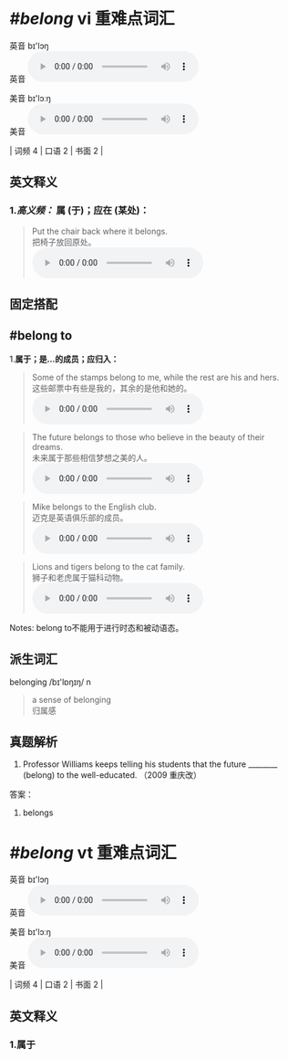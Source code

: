 # ***\#belong*** vi  重难点词汇
英音 bɪ'lɔŋ  
英音
<audio src="./media/belong-B.aac" controls="controls"></audio>

美音 bɪ'lɔːŋ  
美音
<audio src="./media/belong.aac" controls="controls"></audio>



| 词频 4 | 口语 2 | 书面 2 |  

英文释义
---
### 1.*高义频：* **属 (于)；应在 (某处)：**  

 > Put the chair back where it belongs.  
 > 把椅子放回原处。    
<audio src="./media/1-belong.aac" controls="controls"></audio>


固定搭配
---
## \#belong to 
1.**属于；是…的成员；应归入：**  

 > Some of the stamps belong to me, while the rest are his and hers.  
 > 这些邮票中有些是我的，其余的是他和她的。    
<audio src="./media/Some of the stamps _AAC.aac" controls="controls"></audio>

 > The future belongs to those who believe in the beauty of their dreams.  
 > 未来属于那些相信梦想之美的人。    
<audio src="./media/belong-103_AAC.aac" controls="controls"></audio>

 > Mike belongs to the English club.  
 > 迈克是英语俱乐部的成员。    
<audio src="./media/belong-102_AAC.aac" controls="controls"></audio>

 > Lions and tigers belong to the cat family.  
 > 狮子和老虎属于猫科动物。    
<audio src="./media/belong-101_AAC.aac" controls="controls"></audio>

Notes: belong to不能用于进行时态和被动语态。  

派生词汇
---
belonging /bɪ'lɒŋɪŋ/ n   
 > a sense of belonging   
 > 归属感    


真题解析
---
1. Professor Williams keeps telling his students that the future ________ (belong) to the well-educated.  （2009 重庆改）  

答案：
1. belongs  

# ***\#belong*** vt  重难点词汇
英音 bɪ'lɔŋ  
英音
<audio src="./media/belong-B.aac" controls="controls"></audio>

美音 bɪ'lɔːŋ  
美音
<audio src="./media/belong.aac" controls="controls"></audio>



| 词频 4 | 口语 2 | 书面 2 |  

英文释义
---
### 1.**属于**  


